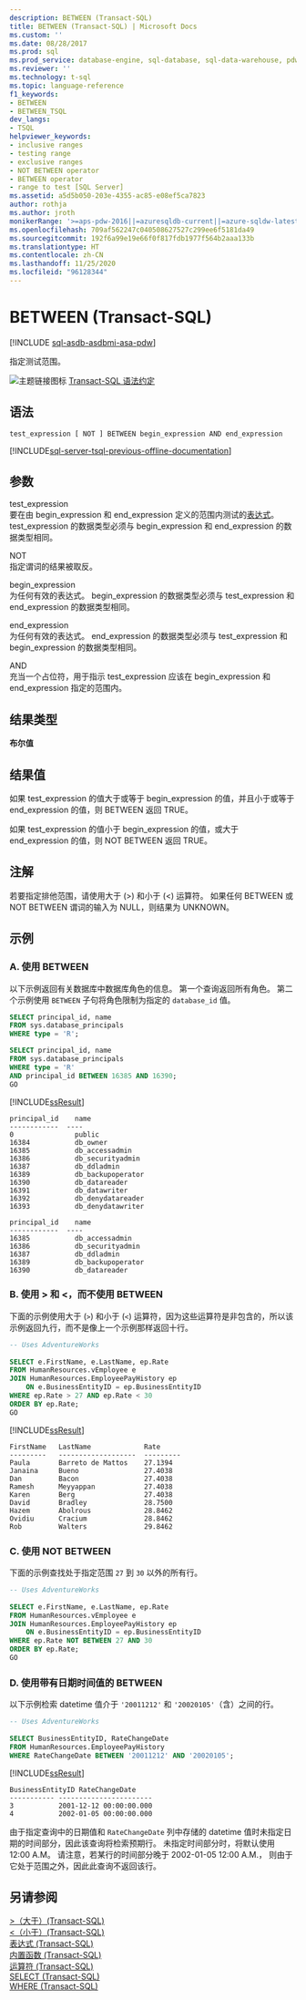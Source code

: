 ```yaml
---
description: BETWEEN (Transact-SQL)
title: BETWEEN (Transact-SQL) | Microsoft Docs
ms.custom: ''
ms.date: 08/28/2017
ms.prod: sql
ms.prod_service: database-engine, sql-database, sql-data-warehouse, pdw
ms.reviewer: ''
ms.technology: t-sql
ms.topic: language-reference
f1_keywords:
- BETWEEN
- BETWEEN_TSQL
dev_langs:
- TSQL
helpviewer_keywords:
- inclusive ranges
- testing range
- exclusive ranges
- NOT BETWEEN operator
- BETWEEN operator
- range to test [SQL Server]
ms.assetid: a5d5b050-203e-4355-ac85-e08ef5ca7823
author: rothja
ms.author: jroth
monikerRange: '>=aps-pdw-2016||=azuresqldb-current||=azure-sqldw-latest||>=sql-server-2016||=sqlallproducts-allversions||>=sql-server-linux-2017||=azuresqldb-mi-current'
ms.openlocfilehash: 709af562247c040508627527c299ee6f5181da49
ms.sourcegitcommit: 192f6a99e19e66f0f817fdb1977f564b2aaa133b
ms.translationtype: HT
ms.contentlocale: zh-CN
ms.lasthandoff: 11/25/2020
ms.locfileid: "96128344"
---
```

# <a name="between-transact-sql"></a>BETWEEN (Transact-SQL)
[!INCLUDE [sql-asdb-asdbmi-asa-pdw](../../includes/applies-to-version/sql-asdb-asdbmi-asa-pdw.md)]

  指定测试范围。  
  
 ![主题链接图标](../../database-engine/configure-windows/media/topic-link.gif "“主题链接”图标") [Transact-SQL 语法约定](../../t-sql/language-elements/transact-sql-syntax-conventions-transact-sql.md)  
  
## <a name="syntax"></a>语法  
  
```syntaxsql
test_expression [ NOT ] BETWEEN begin_expression AND end_expression  
```  
  
[!INCLUDE[sql-server-tsql-previous-offline-documentation](../../includes/sql-server-tsql-previous-offline-documentation.md)]

## <a name="arguments"></a>参数
 test_expression  
 要在由 begin_expression 和 end_expression 定义的范围内测试的[表达式](../../t-sql/language-elements/expressions-transact-sql.md)。 test_expression 的数据类型必须与 begin_expression 和 end_expression 的数据类型相同。  
  
 NOT  
 指定谓词的结果被取反。  
  
 begin_expression  
 为任何有效的表达式。 begin_expression 的数据类型必须与 test_expression 和 end_expression 的数据类型相同。  
  
 end_expression  
 为任何有效的表达式。 end_expression 的数据类型必须与 test_expression 和 begin_expression 的数据类型相同。  
  
 AND  
 充当一个占位符，用于指示 test_expression 应该在 begin_expression 和 end_expression 指定的范围内。  
  
## <a name="result-types"></a>结果类型  
 **布尔值**  
  
## <a name="result-value"></a>结果值  
 如果 test_expression 的值大于或等于 begin_expression 的值，并且小于或等于 end_expression 的值，则 BETWEEN 返回 TRUE。  
  
 如果 test_expression 的值小于 begin_expression 的值，或大于 end_expression 的值，则 NOT BETWEEN 返回 TRUE。  
  
## <a name="remarks"></a>注解  
 若要指定排他范围，请使用大于 (>) 和小于 (<) 运算符。 如果任何 BETWEEN 或 NOT BETWEEN 谓词的输入为 NULL，则结果为 UNKNOWN。  
  
## <a name="examples"></a>示例  
  
### <a name="a-using-between"></a>A. 使用 BETWEEN  
 以下示例返回有关数据库中数据库角色的信息。 第一个查询返回所有角色。 第二个示例使用 `BETWEEN` 子句将角色限制为指定的 `database_id` 值。  
  
```sql  
SELECT principal_id, name 
FROM sys.database_principals
WHERE type = 'R';

SELECT principal_id, name 
FROM sys.database_principals
WHERE type = 'R'
AND principal_id BETWEEN 16385 AND 16390;
GO  
```  
  
 [!INCLUDE[ssResult](../../includes/ssresult-md.md)]   
```  
principal_id    name
------------  ---- 
0               public
16384           db_owner
16385           db_accessadmin
16386           db_securityadmin
16387           db_ddladmin
16389           db_backupoperator
16390           db_datareader
16391           db_datawriter
16392           db_denydatareader
16393           db_denydatawriter
```  
```  
principal_id    name
------------  ---- 
16385           db_accessadmin
16386           db_securityadmin
16387           db_ddladmin
16389           db_backupoperator
16390           db_datareader
```  
  
### <a name="b-using--and--instead-of-between"></a>B. 使用 > 和 <，而不使用 BETWEEN  
 下面的示例使用大于 (`>`) 和小于 (`<`) 运算符，因为这些运算符是非包含的，所以该示例返回九行，而不是像上一个示例那样返回十行。  
  
```sql  
-- Uses AdventureWorks  
  
SELECT e.FirstName, e.LastName, ep.Rate  
FROM HumanResources.vEmployee e   
JOIN HumanResources.EmployeePayHistory ep   
    ON e.BusinessEntityID = ep.BusinessEntityID  
WHERE ep.Rate > 27 AND ep.Rate < 30  
ORDER BY ep.Rate;  
GO  
```  
  
 [!INCLUDE[ssResult](../../includes/ssresult-md.md)]  
  
 ```  
 FirstName   LastName             Rate  
 ---------   -------------------  ---------  
 Paula       Barreto de Mattos    27.1394  
 Janaina     Bueno                27.4038  
 Dan         Bacon                27.4038  
 Ramesh      Meyyappan            27.4038  
 Karen       Berg                 27.4038  
 David       Bradley              28.7500  
 Hazem       Abolrous             28.8462  
 Ovidiu      Cracium              28.8462  
 Rob         Walters              29.8462  
 ```    
  
### <a name="c-using-not-between"></a>C. 使用 NOT BETWEEN  
 下面的示例查找处于指定范围 `27` 到 `30` 以外的所有行。  
  
```sql  
-- Uses AdventureWorks  
  
SELECT e.FirstName, e.LastName, ep.Rate  
FROM HumanResources.vEmployee e   
JOIN HumanResources.EmployeePayHistory ep   
    ON e.BusinessEntityID = ep.BusinessEntityID  
WHERE ep.Rate NOT BETWEEN 27 AND 30  
ORDER BY ep.Rate;  
GO  
```  
  
### <a name="d-using-between-with-datetime-values"></a>D. 使用带有日期时间值的 BETWEEN   
 以下示例检索 datetime 值介于 `'20011212'` 和 `'20020105'`（含）之间的行。  
  
```sql  
-- Uses AdventureWorks  
  
SELECT BusinessEntityID, RateChangeDate  
FROM HumanResources.EmployeePayHistory  
WHERE RateChangeDate BETWEEN '20011212' AND '20020105';  
```  
  
 [!INCLUDE[ssResult](../../includes/ssresult-md.md)]  
  
 ```  
 BusinessEntityID RateChangeDate  
 ----------- -----------------------  
 3           2001-12-12 00:00:00.000  
 4           2002-01-05 00:00:00.000  
 ```  
 
 由于指定查询中的日期值和 `RateChangeDate` 列中存储的 datetime 值时未指定日期的时间部分，因此该查询将检索预期行。 未指定时间部分时，将默认使用 12:00 A.M。 请注意，若某行的时间部分晚于 2002-01-05 12:00 A.M.， 则由于它处于范围之外，因此此查询不返回该行。  
  
  
## <a name="see-also"></a>另请参阅  
 [&#62;（大于）(Transact-SQL)](../../t-sql/language-elements/greater-than-transact-sql.md)   
 [&#60;（小于）(Transact-SQL)](../../t-sql/language-elements/less-than-transact-sql.md)   
 [表达式 (Transact-SQL)](../../t-sql/language-elements/expressions-transact-sql.md)   
 [内置函数 (Transact-SQL)](~/t-sql/functions/functions.md)   
 [运算符 (Transact-SQL)](../../t-sql/language-elements/operators-transact-sql.md)   
 [SELECT (Transact-SQL)](../../t-sql/queries/select-transact-sql.md)   
 [WHERE (Transact-SQL)](../../t-sql/queries/where-transact-sql.md)  
  
  


